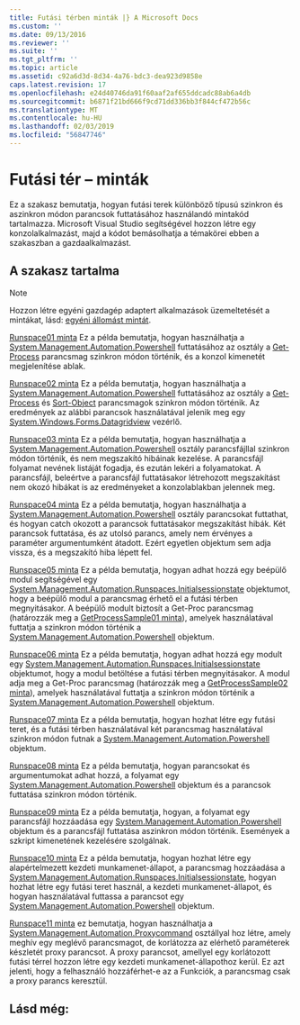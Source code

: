 ```yaml
---
title: Futási térben minták |} A Microsoft Docs
ms.custom: ''
ms.date: 09/13/2016
ms.reviewer: ''
ms.suite: ''
ms.tgt_pltfrm: ''
ms.topic: article
ms.assetid: c92a6d3d-8d34-4a76-bdc3-dea923d9858e
caps.latest.revision: 17
ms.openlocfilehash: e24d40746da91f60aaf2af655ddcadc88ab6a4db
ms.sourcegitcommit: b6871f21bd666f9cd71dd336bb3f844cf472b56c
ms.translationtype: MT
ms.contentlocale: hu-HU
ms.lasthandoff: 02/03/2019
ms.locfileid: "56847746"
---
```

# <a name="runspace-samples"></a>Futási tér – minták

Ez a szakasz bemutatja, hogyan futási terek különböző típusú szinkron és aszinkron módon parancsok futtatásához használandó mintakód tartalmazza. Microsoft Visual Studio segítségével hozzon létre egy konzolalkalmazást, majd a kódot bemásolhatja a témakörei ebben a szakaszban a gazdaalkalmazást.

## <a name="in-this-section"></a>A szakasz tartalma

> [!NOTE]
> Hozzon létre egyéni gazdagép adaptert alkalmazások üzemeltetését a mintákat, lásd: [egyéni állomást mintát](./custom-host-samples.md).

 [Runspace01 minta](./runspace01-sample.md) Ez a példa bemutatja, hogyan használhatja a [System.Management.Automation.Powershell](/dotnet/api/system.management.automation.powershell) futtatásához az osztály a [Get-Process](/powershell/module/Microsoft.PowerShell.Management/Get-Process) parancsmag szinkron módon történik, és a konzol kimenetét megjelenítése ablak.

 [Runspace02 minta](./runspace02-sample.md) Ez a példa bemutatja, hogyan használhatja a [System.Management.Automation.Powershell](/dotnet/api/system.management.automation.powershell) futtatásához az osztály a [Get-Process](/powershell/module/Microsoft.PowerShell.Management/Get-Process) és [Sort-Object](/powershell/module/Microsoft.PowerShell.Utility/Sort-Object) parancsmagok szinkron módon történik. Az eredmények az alábbi parancsok használatával jelenik meg egy [System.Windows.Forms.Datagridview](/dotnet/api/System.Windows.Forms.DataGridView) vezérlő.

 [Runspace03 minta](./runspace03-sample.md) Ez a példa bemutatja, hogyan használhatja a [System.Management.Automation.Powershell](/dotnet/api/system.management.automation.powershell) osztály parancsfájllal szinkron módon történik, és nem megszakító hibáinak kezelése. A parancsfájl folyamat nevének listáját fogadja, és ezután lekéri a folyamatokat. A parancsfájl, beleértve a parancsfájl futtatásakor létrehozott megszakítást nem okozó hibákat is az eredményeket a konzolablakban jelennek meg.

 [Runspace04 minta](./runspace04-sample.md) Ez a példa bemutatja, hogyan használhatja a [System.Management.Automation.Powershell](/dotnet/api/system.management.automation.powershell) osztály parancsokat futtathat, és hogyan catch okozott a parancsok futtatásakor megszakítást hibák. Két parancsok futtatása, és az utolsó parancs, amely nem érvényes a paraméter argumentumként átadott. Ezért egyetlen objektum sem adja vissza, és a megszakító hiba lépett fel.

 [Runspace05 minta](./runspace05-sample.md) Ez a példa bemutatja, hogyan adhat hozzá egy beépülő modul segítségével egy [System.Management.Automation.Runspaces.Initialsessionstate](/dotnet/api/System.Management.Automation.Runspaces.InitialSessionState) objektumot, hogy a beépülő modul a parancsmag érhető el a futási térben megnyitásakor. A beépülő modult biztosít a Get-Proc parancsmag (határozzák meg a [GetProcessSample01 minta](../cmdlet/getprocesssample01-sample.md)), amelyek használatával futtatja a szinkron módon történik a [System.Management.Automation.Powershell](/dotnet/api/system.management.automation.powershell) objektum.

 [Runspace06 minta](./runspace06-sample.md) Ez a példa bemutatja, hogyan adhat hozzá egy modult egy [System.Management.Automation.Runspaces.Initialsessionstate](/dotnet/api/System.Management.Automation.Runspaces.InitialSessionState) objektumot, hogy a modul betöltése a futási térben megnyitásakor. A modul adja meg a Get-Proc parancsmag (határozzák meg a [GetProcessSample02 minta](../cmdlet/getprocesssample02-sample.md)), amelyek használatával futtatja a szinkron módon történik a [System.Management.Automation.Powershell](/dotnet/api/system.management.automation.powershell) objektum.

 [Runspace07 minta](./runspace07-sample.md) Ez a példa bemutatja, hogyan hozhat létre egy futási teret, és a futási térben használatával két parancsmag használatával szinkron módon futnak a [System.Management.Automation.Powershell](/dotnet/api/system.management.automation.powershell) objektum.

 [Runspace08 minta](./runspace08-sample.md) Ez a példa bemutatja, hogyan parancsokat és argumentumokat adhat hozzá, a folyamat egy [System.Management.Automation.Powershell](/dotnet/api/system.management.automation.powershell) objektum és a parancsok futtatása szinkron módon történik.

 [Runspace09 minta](./runspace09-sample.md) Ez a példa bemutatja, hogyan, a folyamat egy parancsfájl hozzáadása egy [System.Management.Automation.Powershell](/dotnet/api/system.management.automation.powershell) objektum és a parancsfájl futtatása aszinkron módon történik. Események a szkript kimenetének kezelésére szolgálnak.

 [Runspace10 minta](./runspace10-sample.md) Ez a példa bemutatja, hogyan hozhat létre egy alapértelmezett kezdeti munkamenet-állapot, a parancsmag hozzáadása a [System.Management.Automation.Runspaces.Initialsessionstate](/dotnet/api/System.Management.Automation.Runspaces.InitialSessionState), hogyan hozhat létre egy futási teret használ, a kezdeti munkamenet-állapot, és hogyan használatával futtassa a parancsot egy [System.Management.Automation.Powershell](/dotnet/api/system.management.automation.powershell) objektum.

 [Runspace11 minta](./runspace11-sample.md) ez bemutatja, hogyan használhatja a [System.Management.Automation.Proxycommand](/dotnet/api/System.Management.Automation.ProxyCommand) osztállyal hoz létre, amely meghív egy meglévő parancsmagot, de korlátozza az elérhető paraméterek készletét proxy parancsot. A proxy parancsot, amellyel egy korlátozott futási térrel hozzon létre egy kezdeti munkamenet-állapothoz kerül. Ez azt jelenti, hogy a felhasználó hozzáférhet-e az a Funkciók, a parancsmag csak a proxy parancs keresztül.

## <a name="see-also"></a>Lásd még:
